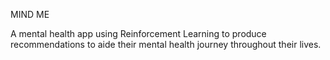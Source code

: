 MIND ME

A mental health app using Reinforcement Learning to produce recommendations to aide their mental health journey throughout their lives.

